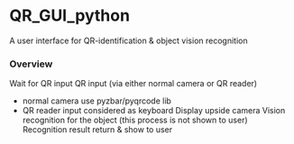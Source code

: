 # QR_GUI_python
A user interface for QR-identification & object vision recognition

### Overview
Wait for QR input
QR input (via either normal camera or QR reader)
  - normal camera use pyzbar/pyqrcode lib
  - QR reader input considered as keyboard
Display upside camera
Vision recognition for the object (this process is not shown to user)
Recognition result return & show to user
